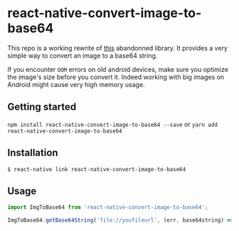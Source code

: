 
# react-native-convert-image-to-base64

This repo is a working rewrite of [this](https://github.com/xfumihiro/react-native-image-to-base64) abandonned library.
It provides a very simple way to convert an image to a base64 string.

If you encounter `OOM` errors on old android devices, make sure you optimize the image's size before you convert it. 
Indeed working with big images on Android might cause very high memory usage.

## Getting started

`npm install react-native-convert-image-to-base64 --save`
or
`yarn add react-native-convert-image-to-base64`


## Installation

`$ react-native link react-native-convert-image-to-base64`

## Usage
```javascript
import ImgToBase64 from 'react-native-convert-image-to-base64';

ImgToBase64.getBase64String('file://youfileurl', (err, base64string) => doSomethingWith(base64string));
```
  